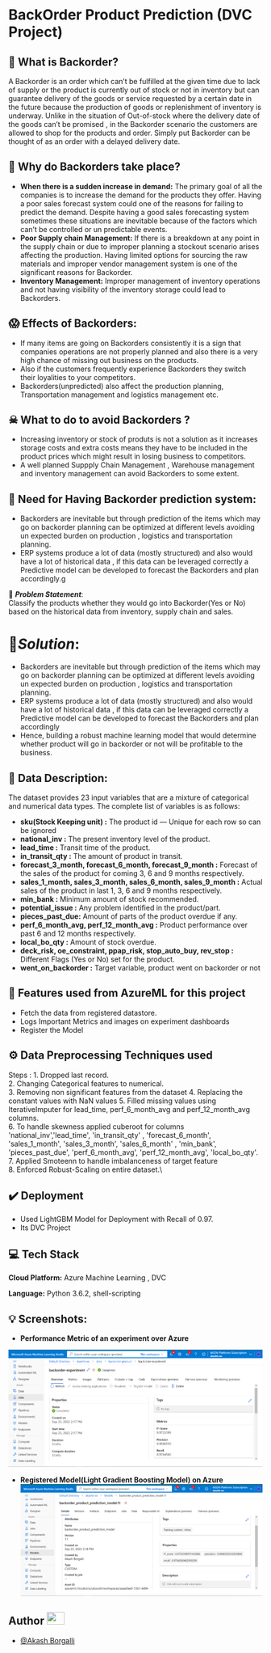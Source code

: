 # BackOrder Product Prediction (DVC Project)

## 🤨 What is Backorder?
A Backorder is an order which can’t be fulfilled at the given time due to lack of supply or the product is currently out of stock or not in inventory but can guarantee delivery of the goods or service requested by a certain date in the future because the production of goods or replenishment of inventory is underway. Unlike in the situation of Out-of-stock where the delivery date of the goods can’t be promised , in the Backorder scenario the customers are allowed to shop for the products and order. Simply put Backorder can be thought of as an order with a delayed delivery date.

## 🤔 Why do Backorders take place?
- **When there is a sudden increase in demand:** The primary goal of all the companies is to increase the demand for the products they offer. Having a poor sales forecast system could one of the reasons for failing to predict the demand. Despite having a good sales forecasting system sometimes these situations are inevitable because of the factors which can’t be controlled or un predictable events.
- **Poor Supply chain Management:** If there is a breakdown at any point in the supply chain or due to improper planning a stockout scenario arises affecting the production. Having limited options for sourcing the raw materials and improper vendor management system is one of the significant reasons for Backorder.
- **Inventory Management:** Improper management of inventory operations and not having visibility of the inventory storage could lead to Backorders.

## 😱 Effects of Backorders:

- If many items are going on Backorders consistently it is a sign that companies operations are not properly planned and also there is a very high chance of missing out business on the products.
- Also if the customers frequently experience Backorders they switch their loyalities to your competitors.
- Backorders(unpredicted) also affect the production planning, Transportation management and logistics management etc.

## ☠ What to do to avoid Backorders ?

- Increasing inventory or stock of produts is not a solution as it increases storage costs and extra costs means they have to be included in the product prices which might result in losing business to competitors.
- A well planned Suppply Chain Management , Warehouse management and inventory management can avoid Backorders to some extent.

## 🤝 Need for Having Backorder prediction system:

- Backorders are inevitable but through prediction of the items which may go on backorder planning can be optimized at different levels avoiding un expected burden on production , logistics and transportation planning.
- ERP systems produce a lot of data (mostly structured) and also would have a lot of historical data , if this data can be leveraged correctly a Predictive model can be developed to forecast the Backorders and plan accordingly.g

🚩 ***Problem Statement***: \
Classify the products whether they would go into Backorder(Yes or No) based on the historical data from inventory, supply chain and sales.



# 🎯***Solution***:

- Backorders are inevitable but through prediction of the items which may go on backorder planning can be optimized at different levels avoiding un expected burden on production , logistics and transportation planning.
- ERP systems produce a lot of data (mostly structured) and also would have a lot of historical data , if this data can be leveraged correctly a Predictive model can be developed to forecast the Backorders and plan accordingly
- Hence, building a robust machine learning model that would determine whether product will go in backorder or not will be profitable to the business.


## 📜 Data Description:
The dataset provides 23  input variables that are a mixture of categorical and numerical data types. The complete list of variables is as follows:

* **sku(Stock Keeping unit) :** The product id — Unique for each row so can be ignored
* **national_inv :** The present inventory level of the product.
* **lead_time :** Transit time of the product.
* **in_transit_qty :** The amount of product in transit.
* **forecast_3_month, forecast_6_month, forecast_9_month :** Forecast of the sales of the product for coming 3, 6 and 9 months respectively.
* **sales_1_month, sales_3_month, sales_6_month, sales_9_month :** Actual sales of the product in last 1, 3, 6 and 9 months respectively.
* **min_bank :** Minimum amount of stock recommended.
* **potential_issue :** Any problem identified in the product/part.
* **pieces_past_due:** Amount of parts of the product overdue if any.
* **perf_6_month_avg, perf_12_month_avg :** Product performance over past 6 and 12 months respectively.
* **local_bo_qty :** Amount of stock overdue.
* **deck_risk, oe_constraint, ppap_risk, stop_auto_buy, rev_stop :** Different Flags (Yes or No) set for the product.
* **went_on_backorder :** Target variable, product went on backorder or not

## 📝 Features used from AzureML for this project

- Fetch the data from registered datastore.
- Logs Important Metrics and images on experiment dashboards
- Register the Model


## ⚙️ Data Preprocessing Techniques used
Steps : 1. Dropped last record.\
2. Changing Categorical features to numerical.\
3. Removing non significant features from the dataset
4. Replacing the constant values with NaN values
5. Filled missing values using IterativeImputer for lead_time, perf_6_month_avg and perf_12_month_avg columns.\
6. To handle skewness applied cuberoot for columns 'national_inv','lead_time', 'in_transit_qty' , 'forecast_6_month', 'sales_1_month', 'sales_3_month', 'sales_6_month' , 'min_bank', 'pieces_past_due', 'perf_6_month_avg', 'perf_12_month_avg', 'local_bo_qty'.\
7. Applied Smoteenn to handle imbalanceness of target feature\
8. Enforced Robust-Scaling on entire dataset.\


## ✔️ Deployment
- Used LightGBM Model for Deployment with Recall of 0.97.
- Its DVC Project



## 💻 Tech Stack

**Cloud Platform:**  Azure Machine Learning , DVC

**Language:** Python 3.6.2, shell-scripting


## 💡 Screenshots:
- **Performance Metric of an experiment over Azure**

![](screenshots/backorder_metric.PNG)


- **Registered Model(Light Gradient Boosting Model) on Azure**
![](screenshots/registered_Model.PNG)



## Author <img src="https://raw.githubusercontent.com/TheDudeThatCode/TheDudeThatCode/master/Assets/Developer.gif" width=35 height=25>

- [@Akash Borgalli](https://www.linkedin.com/in/akashborgalli/)
